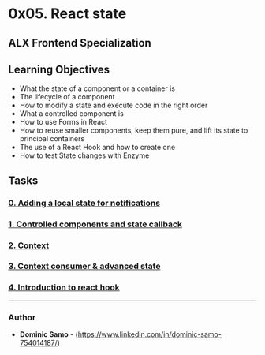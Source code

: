 # 0x05. React state
## ALX Frontend Specialization

## Learning Objectives
 * What the state of a component or a container is
 * The lifecycle of a component
 * How to modify a state and execute code in the right order
 * What a controlled component is
 * How to use Forms in React
 * How to reuse smaller components, keep them pure, and lift its state to principal containers
 * The use of a React Hook and how to create one
 * How to test State changes with Enzyme

## Tasks

### [0. Adding a local state for notifications](task_0)

### [1. Controlled components and state callback](task_1)

### [2. Context](task_2)

### [3. Context consumer & advanced state](task_3)

### [4. Introduction to react hook](task_4)

---

### Author
* **Dominic Samo** - (https://www.linkedin.com/in/dominic-samo-754014187/)
